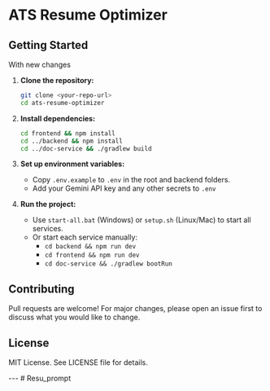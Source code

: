 # ATS Resume Optimizer

## Getting Started

With new changes

1. **Clone the repository:**
   ```bash
   git clone <your-repo-url>
   cd ats-resume-optimizer
   ```

2. **Install dependencies:**
   ```bash
   cd frontend && npm install
   cd ../backend && npm install
   cd ../doc-service && ./gradlew build
   ```

3. **Set up environment variables:**
   - Copy `.env.example` to `.env` in the root and backend folders.
   - Add your Gemini API key and any other secrets to `.env`

4. **Run the project:**
   - Use `start-all.bat` (Windows) or `setup.sh` (Linux/Mac) to start all services.
   - Or start each service manually:
     - `cd backend && npm run dev`
     - `cd frontend && npm run dev`
     - `cd doc-service && ./gradlew bootRun`

## Contributing

Pull requests are welcome! For major changes, please open an issue first to discuss what you would like to change.

## License

MIT License. See LICENSE file for details.

--- #   R e s u _ p r o m p t  
 